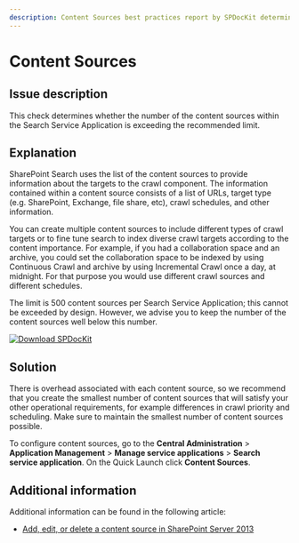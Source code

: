 ```yaml
---
description: Content Sources best practices report by SPDocKit determines whether the number of the content sources within the Search Service Application is exceeding the recommended limit.
---
```


# Content Sources

## Issue description

This check determines whether the number of the content sources within the Search Service Application is exceeding the recommended limit.

## Explanation

SharePoint Search uses the list of the content sources to provide information about the targets to the crawl component. The information contained within a content source consists of a list of URLs, target type \(e.g. SharePoint, Exchange, file share, etc\), crawl schedules, and other information.

You can create multiple content sources to include different types of crawl targets or to fine tune search to index diverse crawl targets according to the content importance. For example, if you had a collaboration space and an archive, you could set the collaboration space to be indexed by using Continuous Crawl and archive by using Incremental Crawl once a day, at midnight. For that purpose you would use different crawl sources and different schedules.

The limit is 500 content sources per Search Service Application; this cannot be exceeded by design. However, we advise you to keep the number of the content sources well below this number.

[![Download SPDocKit](/img/spdockit-download.png)](http://bit.ly/2US0Zna)

## Solution

There is overhead associated with each content source, so we recommend that you create the smallest number of content sources that will satisfy your other operational requirements, for example differences in crawl priority and scheduling. Make sure to maintain the smallest number of content sources possible.

To configure content sources, go to the **Central Administration** &gt; **Application Management** &gt; **Manage service applications** &gt; **Search service application**. On the Quick Launch click **Content Sources**.

## Additional information

Additional information can be found in the following article:

* [Add, edit, or delete a content source in SharePoint Server 2013](https://technet.microsoft.com/en-IE/library/jj219808.aspx)

